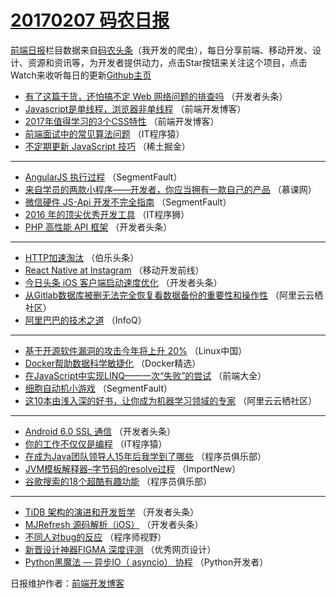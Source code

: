 # [20170207 码农日报](07.md)

[前端日报](https://qdkfweb.cn/c/news)栏目数据来自[码农头条](https://toutiao.qdkfweb.cn/)（我开发的爬虫），每日分享前端、移动开发、设计、资源和资讯等，为开发者提供动力，点击Star按钮来关注这个项目，点击Watch来收听每日的更新[Github主页](https://github.com/kujian/frontendDaily)
* [有了这篇干货，还怕搞不定 Web 网络问题的排查吗](https://toutiao.qdkfweb.cn/25129.html) （开发者头条）
* [Javascript是单线程，浏览器非单线程](https://toutiao.qdkfweb.cn/25214.html) （前端开发博客）
* [2017年值得学习的3个CSS特性](https://toutiao.qdkfweb.cn/25215.html) （前端开发博客）
* [前端面试中的常见算法问题](https://toutiao.qdkfweb.cn/25201.html) （IT程序猿）
* [不定期更新 JavaScript 技巧](https://toutiao.qdkfweb.cn/25221.html) （稀土掘金）

***
* [AngularJS 执行过程](https://toutiao.qdkfweb.cn/25203.html) （SegmentFault）
* [来自学员的两款小程序——开发者，你应当拥有一款自己的产品](https://toutiao.qdkfweb.cn/25172.html) （慕课网）
* [微信硬件 JS-Api 开发不完全指南](https://toutiao.qdkfweb.cn/25205.html) （SegmentFault）
* [2016 年的顶尖优秀开发工具](https://toutiao.qdkfweb.cn/25213.html) （IT程序狮）
* [PHP 高性能 API 框架](https://toutiao.qdkfweb.cn/25198.html) （开发者头条）

***
* [HTTP加速淘汰](https://toutiao.qdkfweb.cn/25202.html) （伯乐头条）
* [React Native at Instagram](https://toutiao.qdkfweb.cn/25182.html) （移动开发前线）
* [今日头条 iOS 客户端启动速度优化](https://toutiao.qdkfweb.cn/25194.html) （开发者头条）
* [从Gitlab数据库被删无法完全恢复看数据备份的重要性和操作性](https://toutiao.qdkfweb.cn/25186.html) （阿里云云栖社区）
* [阿里巴巴的技术之道](https://toutiao.qdkfweb.cn/25117.html) （InfoQ）

***
* [基于开源软件漏洞的攻击今年将上升 20%](https://toutiao.qdkfweb.cn/25181.html) （Linux中国）
* [Docker帮助数据科学敏捷化](https://toutiao.qdkfweb.cn/25121.html) （Docker精选）
* [在JavaScript中实现LINQ——一次“失败”的尝试](https://toutiao.qdkfweb.cn/25183.html) （前端大全）
* [细胞自动机小游戏](https://toutiao.qdkfweb.cn/25206.html) （SegmentFault）
* [这10本由浅入深的好书，让你成为机器学习领域的专家](https://toutiao.qdkfweb.cn/25185.html) （阿里云云栖社区）

***
* [Android 6.0 SSL 通信](https://toutiao.qdkfweb.cn/25197.html) （开发者头条）
* [你的工作不仅仅是编程](https://toutiao.qdkfweb.cn/25200.html) （IT程序猿）
* [在成为Java团队领导人15年后我学到了哪些](https://toutiao.qdkfweb.cn/25191.html) （程序员俱乐部）
* [JVM模板解释器–字节码的resolve过程](https://toutiao.qdkfweb.cn/25120.html) （ImportNew）
* [谷歌搜索的18个超酷有趣功能](https://toutiao.qdkfweb.cn/25192.html) （程序员俱乐部）

***
* [TiDB 架构的演进和开发哲学](https://toutiao.qdkfweb.cn/25193.html) （开发者头条）
* [MJRefresh 源码解析（iOS）](https://toutiao.qdkfweb.cn/25196.html) （开发者头条）
* [不同人对bug的反应](https://toutiao.qdkfweb.cn/25207.html) （程序师视野）
* [新晋设计神器FIGMA 深度评测](https://toutiao.qdkfweb.cn/25218.html) （优秀网页设计）
* [Python黑魔法 &#8212; 异步IO（ asyncio） 协程](https://toutiao.qdkfweb.cn/25125.html) （Python开发者）

日报维护作者：[前端开发博客](https://qdkfweb.cn/) 